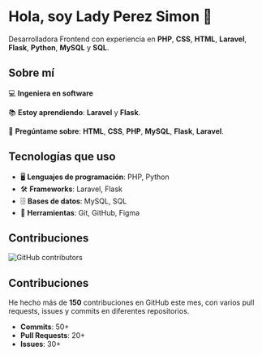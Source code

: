 # Hola, soy Lady Perez Simon 👋

Desarrolladora Frontend con experiencia en **PHP**, **CSS**, **HTML**, **Laravel**, **Flask**, **Python**, **MySQL** y **SQL**.

## Sobre mí

💻 **Ingeniera en software**

📚 **Estoy aprendiendo**: **Laravel** y **Flask**.

📘 **Pregúntame sobre**: **HTML**, **CSS**, **PHP**, **MySQL**, **Flask**, **Laravel**.

## Tecnologías que uso

- 🖥️ **Lenguajes de programación**: PHP, Python
- 🛠️ **Frameworks**: Laravel, Flask
- 🗄️ **Bases de datos**: MySQL, SQL
- 💼 **Herramientas**: Git, GitHub, Figma 


## Contribuciones

![GitHub contributors](https://img.shields.io/github/contributors/LadyPS15/BlocNotasOnline)

## Contribuciones

He hecho más de **150** contribuciones en GitHub este mes, con varios pull requests, issues y commits en diferentes repositorios.

- **Commits**: 50+
- **Pull Requests**: 20+
- **Issues**: 30+
